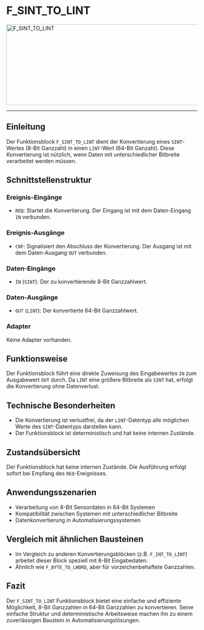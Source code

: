 # F_SINT_TO_LINT

<img width="1434" height="213" alt="F_SINT_TO_LINT" src="https://github.com/user-attachments/assets/87eb573f-d686-40fb-aa1e-1a3c3c21f187" />

* * * * * * * * * *
## Einleitung
Der Funktionsblock `F_SINT_TO_LINT` dient der Konvertierung eines `SINT`-Wertes (8-Bit Ganzzahl) in einen `LINT`-Wert (64-Bit Ganzahl). Diese Konvertierung ist nützlich, wenn Daten mit unterschiedlicher Bitbreite verarbeitet werden müssen.

## Schnittstellenstruktur

### **Ereignis-Eingänge**
- `REQ`: Startet die Konvertierung. Der Eingang ist mit dem Daten-Eingang `IN` verbunden.

### **Ereignis-Ausgänge**
- `CNF`: Signalisiert den Abschluss der Konvertierung. Der Ausgang ist mit dem Daten-Ausgang `OUT` verbunden.

### **Daten-Eingänge**
- `IN` (`SINT`): Der zu konvertierende 8-Bit Ganzzahlwert.

### **Daten-Ausgänge**
- `OUT` (`LINT`): Der konvertierte 64-Bit Ganzzahlwert.

### **Adapter**
Keine Adapter vorhanden.

## Funktionsweise
Der Funktionsblock führt eine direkte Zuweisung des Eingabewertes `IN` zum Ausgabewert `OUT` durch. Da `LINT` eine größere Bitbreite als `SINT` hat, erfolgt die Konvertierung ohne Datenverlust.

## Technische Besonderheiten
- Die Konvertierung ist verlustfrei, da der `LINT`-Datentyp alle möglichen Werte des `SINT`-Datentyps darstellen kann.
- Der Funktionsblock ist deterministisch und hat keine internen Zustände.

## Zustandsübersicht
Der Funktionsblock hat keine internen Zustände. Die Ausführung erfolgt sofort bei Empfang des `REQ`-Ereignisses.

## Anwendungsszenarien
- Verarbeitung von 8-Bit Sensordaten in 64-Bit Systemen
- Kompatibilität zwischen Systemen mit unterschiedlicher Bitbreite
- Datenkonvertierung in Automatisierungssystemen

## Vergleich mit ähnlichen Bausteinen
- Im Vergleich zu anderen Konvertierungsblöcken (z.B. `F_INT_TO_LINT`) arbeitet dieser Block speziell mit 8-Bit Eingabedaten.
- Ähnlich wie `F_BYTE_TO_LWORD`, aber für vorzeichenbehaftete Ganzzahlen.

## Fazit
Der `F_SINT_TO_LINT` Funktionsblock bietet eine einfache und effiziente Möglichkeit, 8-Bit Ganzzahlen in 64-Bit Ganzzahlen zu konvertieren. Seine einfache Struktur und deterministische Arbeitsweise machen ihn zu einem zuverlässigen Baustein in Automatisierungslösungen.
